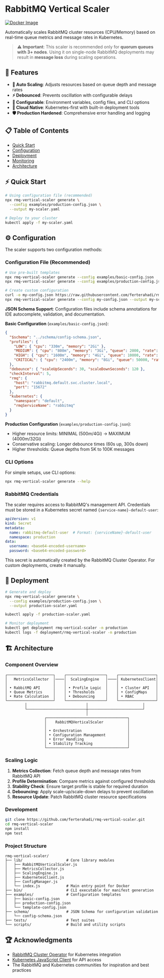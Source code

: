 # RabbitMQ Vertical Scaler

[![Docker Image](https://img.shields.io/docker/v/ferterahadi/rmq-vertical-scaler?label=docker)](https://hub.docker.com/r/ferterahadi/rmq-vertical-scaler)

Automatically scales RabbitMQ cluster resources (CPU/Memory) based on real-time queue metrics and message rates in Kubernetes.

> ⚠️ **Important**: This scaler is recommended only for **quorum queues with 3+ nodes**. Using it on single-node RabbitMQ deployments may result in **message loss** during scaling operations.

## 🚀 Features

- **🎯 Auto Scaling**: Adjusts resources based on queue depth and message rates
- **⚡ Debounced**: Prevents oscillation with configurable delays
- **🔧 Configurable**: Environment variables, config files, and CLI options
- **🐳 Cloud Native**: Kubernetes-first with built-in deployment tools
- **🛡️ Production Hardened**: Comprehensive error handling and logging

## 📋 Table of Contents

- [Quick Start](#-quick-start)
- [Configuration](#️-configuration)
- [Deployment](#-deployment)
- [Monitoring](#-monitoring)
- [Architecture](#️-architecture)

## ⚡ Quick Start

```bash
# Using configuration file (recommended)
npx rmq-vertical-scaler generate \
  --config examples/production-config.json \
  --output my-scaler.yaml

# Deploy to your cluster
kubectl apply -f my-scaler.yaml
```

## ⚙️ Configuration

The scaler supports two configuration methods:

### Configuration File (Recommended)

```bash
# Use pre-built templates
npx rmq-vertical-scaler generate --config examples/basic-config.json
npx rmq-vertical-scaler generate --config examples/production-config.json

# Create custom configuration
curl -o my-config.json https://raw.githubusercontent.com/ferterahadi/rmq-vertical-scaler/master/examples/template-config.json
npx rmq-vertical-scaler generate --config my-config.json --output my-scaler.yaml
```

**JSON Schema Support**: Configuration files include schema annotations for IDE autocomplete, validation, and documentation.

**Basic Configuration** (`examples/basic-config.json`):
```json
{
  "$schema": "../schema/config-schema.json",
  "profiles": {
    "LOW": { "cpu": "330m", "memory": "2Gi" },
    "MEDIUM": { "cpu": "800m", "memory": "3Gi", "queue": 2000, "rate": 200 },
    "HIGH": { "cpu": "1600m", "memory": "4Gi", "queue": 10000, "rate": 1000 },
    "CRITICAL": { "cpu": "2400m", "memory": "8Gi", "queue": 50000, "rate": 2000 }
  },
  "debounce": { "scaleUpSeconds": 30, "scaleDownSeconds": 120 },
  "checkInterval": 5,
  "rmq": {
    "host": "rabbitmq.default.svc.cluster.local",
    "port": "15672"
  },
  "kubernetes": {
    "namespace": "default",
    "rmqServiceName": "rabbitmq"
  }
}
```

**Production Configuration** (`examples/production-config.json`):
- Higher resource limits: MINIMAL (500m/4Gi) → MAXIMUM (4000m/32Gi)
- Conservative scaling: Longer debounce times (60s up, 300s down)
- Higher thresholds: Queue depths from 5K to 100K messages

### CLI Options

For simple setups, use CLI options:
```bash
npx rmq-vertical-scaler generate --help
```

### RabbitMQ Credentials

The scaler requires access to RabbitMQ's management API. Credentials must be stored in a Kubernetes secret named `{service-name}-default-user`:

```yaml
apiVersion: v1
kind: Secret
metadata:
  name: rabbitmq-default-user  # Format: {serviceName}-default-user
  namespace: production
data:
  username: <base64-encoded-username>
  password: <base64-encoded-password>
```

This secret is automatically created by the RabbitMQ Cluster Operator. For custom deployments, create it manually.

## 🚢 Deployment

```bash
# Generate and deploy
npx rmq-vertical-scaler generate \
  --config examples/production-config.json \
  --output production-scaler.yaml

kubectl apply -f production-scaler.yaml

# Monitor deployment
kubectl get deployment rmq-vertical-scaler -n production
kubectl logs -f deployment/rmq-vertical-scaler -n production
```


## 🏗️ Architecture

### Component Overview

```
┌─────────────────────┐    ┌──────────────────┐    ┌─────────────────┐
│   MetricsCollector  │────│  ScalingEngine   │────│ KubernetesClient│
│                     │    │                  │    │                 │
│ • RabbitMQ API      │    │ • Profile Logic  │    │ • Cluster API   │
│ • Queue Metrics     │    │ • Thresholds     │    │ • ConfigMaps    │
│ • Rate Calculation  │    │ • Debouncing     │    │ • RBAC          │
└─────────────────────┘    └──────────────────┘    └─────────────────┘
         │                           │                         │
         └───────────────────────────┼─────────────────────────┘
                                     │
                  ┌─────────────────────────────────────┐
                  │    RabbitMQVerticalScaler           │
                  │                                     │
                  │ • Orchestration                     │
                  │ • Configuration Management          │
                  │ • Error Handling                    │
                  │ • Stability Tracking                │
                  └─────────────────────────────────────┘
```

### Scaling Logic

1. **Metrics Collection**: Fetch queue depth and message rates from RabbitMQ API
2. **Profile Determination**: Compare metrics against configured thresholds
3. **Stability Check**: Ensure target profile is stable for required duration
4. **Debouncing**: Apply scale-up/scale-down delays to prevent oscillation
5. **Resource Update**: Patch RabbitMQ cluster resource specifications

### Development

```bash
git clone https://github.com/ferterahadi/rmq-vertical-scaler.git
cd rmq-vertical-scaler
npm install
npm test
```

### Project Structure

```
rmq-vertical-scaler/
├── lib/                    # Core library modules
│   ├── RabbitMQVerticalScaler.js
│   ├── MetricsCollector.js
│   ├── ScalingEngine.js
│   ├── KubernetesClient.js
│   ├── ConfigManager.js
│   └── index.js            # Main entry point for Docker
├── bin/                    # CLI executable for manifest generation
├── examples/               # Configuration templates
│   ├── basic-config.json
│   ├── production-config.json
│   └── template-config.json
├── schema/                 # JSON Schema for configuration validation
│   └── config-schema.json
├── tests/                  # Test suites
└── scripts/                # Build and utility scripts
```

## 🏆 Acknowledgments
- [RabbitMQ Cluster Operator](https://github.com/rabbitmq/cluster-operator) for Kubernetes integration
- [Kubernetes JavaScript Client](https://github.com/kubernetes-client/javascript) for API access
- The RabbitMQ and Kubernetes communities for inspiration and best practices

